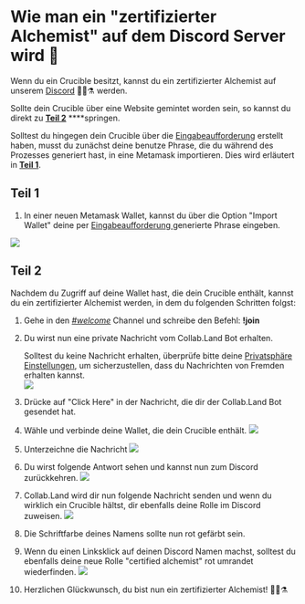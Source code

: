 # Wie man ein "zertifizierter Alchemist" auf dem Discord Server wird 💬

Wenn du ein Crucible besitzt, kannst du ein zertifizierter Alchemist auf unserem [Discord](https://discord.com/invite/qWQQMMKjKe) 🧙‍♂️⚗ werden.

Sollte dein Crucible über eine Website gemintet worden sein, so kannst du direkt zu [**Teil 2**](how-to-become-a-certified-alchemist-on-discord.md#teil-2) ****springen.

Solltest du hingegen dein Crucible über die [Eingabeaufforderung](https://github.com/alchemistcoin/alchemist) erstellt haben, musst du zunächst deine benutze Phrase, die du während des Prozesses generiert hast, in eine Metamask importieren. Dies wird erläutert in [**Teil 1**](how-to-become-a-certified-alchemist-on-discord.md#teil-1).

## Teil 1

1. In einer neuen Metamask Wallet, kannst du über die Option "Import Wallet" deine per [Eingabeaufforderung ](https://github.com/alchemistcoin/alchemist)generierte Phrase eingeben.

![](https://i.imgur.com/4RxfjZs.png)

## **Teil 2**

Nachdem du Zugriff auf deine Wallet hast, die dein Crucible enthält, kannst du ein zertifizierter Alchemist werden, in dem du folgenden Schritten folgst:

1. Gehe in den [_\#welcome_](http://discord.alchemist.wtf) Channel und schreibe den Befehl: **!join**
2. Du wirst nun eine private Nachricht vom Collab.Land Bot erhalten.

   Solltest du keine Nachricht erhalten, überprüfe bitte deine [Privatsphäre Einstellungen](https://support.discord.com/hc/en-us/articles/217916488-Blocking-Privacy-Settings-), um sicherzustellen, dass du Nachrichten von Fremden erhalten kannst.  
   ![](https://i.imgur.com/2UvO1ZL.png)

3. Drücke auf "Click Here" in der Nachricht, die dir der Collab.Land Bot gesendet hat.
4. Wähle und verbinde deine Wallet, die dein Crucible enthält. ![](https://i.imgur.com/y4bXisJ.png)
5. Unterzeichne die Nachricht ![](https://i.imgur.com/nF29cFo.png)
6. Du wirst folgende Antwort sehen und kannst nun zum Discord zurückkehren. ![](https://i.imgur.com/WVIelT9.png)
7. Collab.Land wird dir nun folgende Nachricht senden und wenn du wirklich ein Crucible hältst, dir ebenfalls deine Rolle im Discord zuweisen. ![](https://i.imgur.com/1UMmipM.png)
8. Die Schriftfarbe deines Namens sollte nun rot gefärbt sein.
9. Wenn du einen Linksklick auf deinen Discord Namen machst, solltest du ebenfalls deine neue Rolle "certified alchemist" rot umrandet wiederfinden.  ![](https://i.imgur.com/KTO91Q1.png)
10. Herzlichen Glückwunsch, du bist nun ein zertifizierter Alchemist! 🧙‍♂️⚗

